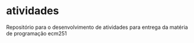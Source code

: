 # atividades
Repositório para o desenvolvimento de atividades para entrega da matéria de programação ecm251
